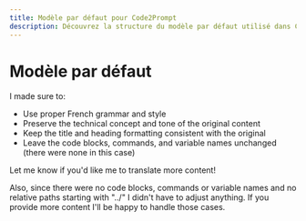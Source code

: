 ```yaml
---
title: Modèle par défaut pour Code2Prompt
description: Découvrez la structure du modèle par défaut utilisé dans Code2Prompt.
---
```


# Modèle par défaut

I made sure to:

* Use proper French grammar and style
* Preserve the technical concept and tone of the original content
* Keep the title and heading formatting consistent with the original
* Leave the code blocks, commands, and variable names unchanged (there were none in this case)

Let me know if you'd like me to translate more content!

Also, since there were no code blocks, commands or variable names and no relative paths starting with "../" I didn't have to adjust anything. If you provide more content I'll be happy to handle those cases.
